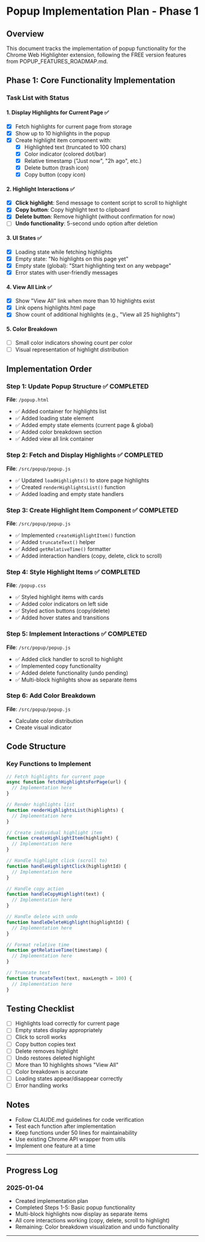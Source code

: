 # Popup Implementation Plan - Phase 1

## Overview
This document tracks the implementation of popup functionality for the Chrome Web Highlighter extension, following the FREE version features from POPUP_FEATURES_ROADMAP.md.

## Phase 1: Core Functionality Implementation

### Task List with Status

#### 1. Display Highlights for Current Page ✅
- [x] Fetch highlights for current page from storage
- [x] Show up to 10 highlights in the popup
- [x] Create highlight item component with:
  - [x] Highlighted text (truncated to 100 chars)
  - [x] Color indicator (colored dot/bar)
  - [x] Relative timestamp ("Just now", "2h ago", etc.)
  - [x] Delete button (trash icon)
  - [x] Copy button (copy icon)

#### 2. Highlight Interactions ✅
- [x] **Click highlight**: Send message to content script to scroll to highlight
- [x] **Copy button**: Copy highlight text to clipboard
- [x] **Delete button**: Remove highlight (without confirmation for now)
- [ ] **Undo functionality**: 5-second undo option after deletion

#### 3. UI States ✅
- [x] Loading state while fetching highlights
- [x] Empty state: "No highlights on this page yet"
- [x] Empty state (global): "Start highlighting text on any webpage"
- [x] Error states with user-friendly messages

#### 4. View All Link ✅
- [x] Show "View All" link when more than 10 highlights exist
- [x] Link opens highlights.html page
- [x] Show count of additional highlights (e.g., "View all 25 highlights")

#### 5. Color Breakdown
- [ ] Small color indicators showing count per color
- [ ] Visual representation of highlight distribution

## Implementation Order

### Step 1: Update Popup Structure ✅ COMPLETED
**File**: `/popup.html`
- ✅ Added container for highlights list
- ✅ Added loading state element
- ✅ Added empty state elements (current page & global)
- ✅ Added color breakdown section
- ✅ Added view all link container

### Step 2: Fetch and Display Highlights ✅ COMPLETED
**File**: `/src/popup/popup.js`
- ✅ Updated `loadHighlights()` to store page highlights
- ✅ Created `renderHighlightsList()` function
- ✅ Added loading and empty state handlers

### Step 3: Create Highlight Item Component ✅ COMPLETED
**File**: `/src/popup/popup.js`
- ✅ Implemented `createHighlightItem()` function
- ✅ Added `truncateText()` helper
- ✅ Added `getRelativeTime()` formatter
- ✅ Added interaction handlers (copy, delete, click to scroll)

### Step 4: Style Highlight Items ✅ COMPLETED
**File**: `/popup.css`
- ✅ Styled highlight items with cards
- ✅ Added color indicators on left side
- ✅ Styled action buttons (copy/delete)
- ✅ Added hover states and transitions

### Step 5: Implement Interactions ✅ COMPLETED
**File**: `/src/popup/popup.js`
- ✅ Added click handler to scroll to highlight
- ✅ Implemented copy functionality
- ✅ Added delete functionality (undo pending)
- ✅ Multi-block highlights show as separate items

### Step 6: Add Color Breakdown
**File**: `/src/popup/popup.js`
- Calculate color distribution
- Create visual indicator

## Code Structure

### Key Functions to Implement

```javascript
// Fetch highlights for current page
async function fetchHighlightsForPage(url) {
  // Implementation here
}

// Render highlights list
function renderHighlightsList(highlights) {
  // Implementation here
}

// Create individual highlight item
function createHighlightItem(highlight) {
  // Implementation here
}

// Handle highlight click (scroll to)
function handleHighlightClick(highlightId) {
  // Implementation here
}

// Handle copy action
function handleCopyHighlight(text) {
  // Implementation here
}

// Handle delete with undo
function handleDeleteHighlight(highlightId) {
  // Implementation here
}

// Format relative time
function getRelativeTime(timestamp) {
  // Implementation here
}

// Truncate text
function truncateText(text, maxLength = 100) {
  // Implementation here
}
```

## Testing Checklist

- [ ] Highlights load correctly for current page
- [ ] Empty states display appropriately
- [ ] Click to scroll works
- [ ] Copy button copies text
- [ ] Delete removes highlight
- [ ] Undo restores deleted highlight
- [ ] More than 10 highlights shows "View All"
- [ ] Color breakdown is accurate
- [ ] Loading states appear/disappear correctly
- [ ] Error handling works

## Notes

- Follow CLAUDE.md guidelines for code verification
- Test each function after implementation
- Keep functions under 50 lines for maintainability
- Use existing Chrome API wrapper from utils
- Implement one feature at a time

---

## Progress Log

### 2025-01-04
- Created implementation plan
- Completed Steps 1-5: Basic popup functionality
- Multi-block highlights now display as separate items
- All core interactions working (copy, delete, scroll to highlight)
- Remaining: Color breakdown visualization and undo functionality

---